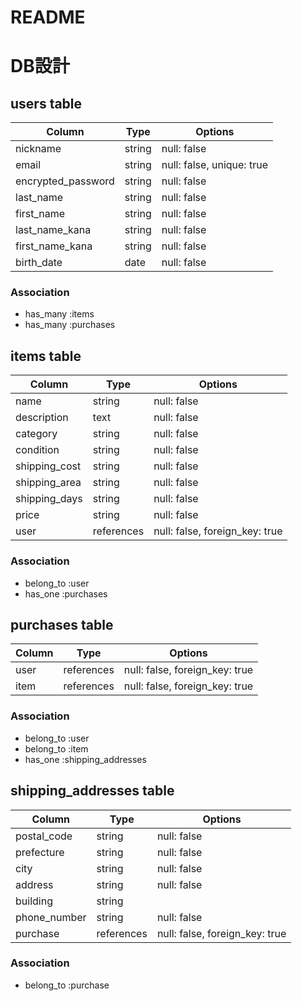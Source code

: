 # README
# DB設計
## users table

| Column             | Type                | Options                   |
|--------------------|---------------------|---------------------------|
| nickname           | string              | null: false               |
| email              | string              | null: false, unique: true |
| encrypted_password | string              | null: false               |
| last_name          | string              | null: false               |
| first_name         | string              | null: false               |
| last_name_kana     | string              | null: false               |
| first_name_kana    | string              | null: false               |
| birth_date         | date                | null: false               |

### Association

* has_many :items
* has_many :purchases


## items table

| Column             | Type                | Options                        |
|--------------------|---------------------|--------------------------------|
| name               | string              | null: false                    |
| description        | text                | null: false                    |
| category           | string              | null: false                    |
| condition          | string              | null: false                    |
| shipping_cost      | string              | null: false                    |
| shipping_area      | string              | null: false                    |
| shipping_days      | string              | null: false                    |
| price              | string              | null: false                    |
| user               | references          | null: false, foreign_key: true |出品者

### Association

* belong_to :user
* has_one   :purchases

## purchases table

| Column             | Type                | Options                        |
|--------------------|---------------------|--------------------------------|
| user               | references          | null: false, foreign_key: true |購入者
| item               | references          | null: false, foreign_key: true |


### Association

* belong_to :user
* belong_to :item
* has_one :shipping_addresses

## shipping_addresses table

| Column             | Type                | Options                        |
|--------------------|---------------------|--------------------------------|
| postal_code        | string              | null: false                    |
| prefecture         | string              | null: false                    |
| city               | string              | null: false                    |
| address            | string              | null: false                    |
| building           | string              |                                |
| phone_number       | string              | null: false                    |
| purchase           | references          | null: false, foreign_key: true |

### Association

* belong_to :purchase





